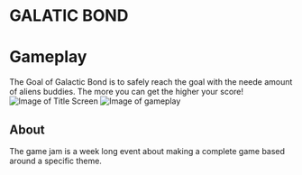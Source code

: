 # GALATIC BOND

# Gameplay

The Goal of Galactic Bond is to safely reach the goal with the neede amount of aliens buddies. The more you can get the higher your score!
![Image of Title Screen](https://i.imgur.com/t759171.jpg)
![Image of gameplay](https://i.imgur.com/V9m7gtE.jpg)

## About

The game jam is a week long event about making a complete game based around a specific theme.
